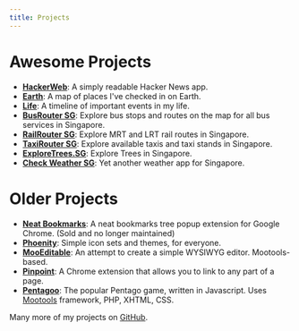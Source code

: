```yaml
---
title: Projects
---
```


Awesome Projects
===

- **[HackerWeb](http://hackerwebapp.com/)**: A simply readable Hacker News app.
- **[Earth](https://github.com/cheeaun/earth)**: A map of places I've checked in on Earth.
- **[Life](https://github.com/cheeaun/life)**: A timeline of important events in my life.
- **[BusRouter SG](https://busrouter.sg/)**: Explore bus stops and routes on the map for all bus services in Singapore.
- **[RailRouter SG](https://railrouter.sg/)**: Explore MRT and LRT rail routes in Singapore.
- **[TaxiRouter SG](https://taxirouter.sg/)**: Explore available taxis and taxi stands in Singapore.
- **[ExploreTrees.SG](https://exploretrees.sg/)**: Explore Trees in Singapore.
- **[Check Weather SG](https://checkweather.sg/)**: Yet another weather app for Singapore.

Older Projects
===

- **[Neat Bookmarks](https://github.com/cheeaun/neat-bookmarks)**: A neat bookmarks tree popup extension for Google Chrome. (Sold and no longer maintained)
- **[Phoenity](https://github.com/cheeaun/phoenity-icons)**: Simple icon sets and themes, for everyone.
- **[MooEditable](https://github.com/cheeaun/mooeditable)**: An attempt to create a simple WYSIWYG editor. Mootools-based.
- **[Pinpoint](https://github.com/cheeaun/pinpoint)**: A Chrome extension that allows you to link to any part of a page.
- **[Pentagoo](https://github.com/cheeaun/pentagoo)**: The popular Pentago game, written in Javascript. Uses [Mootools](http://mootools.net/) framework, PHP, XHTML, CSS.

Many more of my projects on [GitHub](http://github.com/cheeaun).
